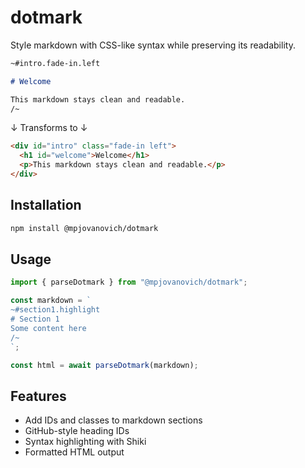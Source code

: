 # dotmark

Style markdown with CSS-like syntax while preserving its readability.

```markdown
~#intro.fade-in.left

# Welcome

This markdown stays clean and readable.
/~
```

↓ Transforms to ↓

```html
<div id="intro" class="fade-in left">
  <h1 id="welcome">Welcome</h1>
  <p>This markdown stays clean and readable.</p>
</div>
```

## Installation

```bash
npm install @mpjovanovich/dotmark
```

## Usage

```typescript
import { parseDotmark } from "@mpjovanovich/dotmark";

const markdown = `
~#section1.highlight
# Section 1
Some content here
/~
`;

const html = await parseDotmark(markdown);
```

## Features

- Add IDs and classes to markdown sections
- GitHub-style heading IDs
- Syntax highlighting with Shiki
- Formatted HTML output
